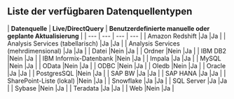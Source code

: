 ## <a name="list-of-available-data-source-types"></a>Liste der verfügbaren Datenquellentypen
| **Datenquelle** | **Live/DirectQuery** | **Benutzerdefinierte manuelle oder geplante Aktualisierung** |
| --- | --- | --- | --- |
| Amazon Redshift |Ja |Ja |
| Analysis Services (tabellarisch) |Ja |Ja |
| Analysis Services (mehrdimensional) |Ja |Ja |
| Datei |Nein |Ja |
| Ordner |Nein |Ja |
| IBM DB2 |Nein |Ja |
| IBM Informix-Datenbank |Nein |Ja |
| Impala |Ja |Ja |
| MySQL |Nein |Ja |
| OData |Nein |Ja |
| ODBC |Nein |Ja |
| Oledb |Nein |Ja |
| Oracle |Ja |Ja |
| PostgresSQL |Nein |Ja |
| SAP BW |Ja |Ja |
| SAP HANA |Ja |Ja |
| SharePoint-Liste (lokal) |Nein |Ja |
| Snowflake |Ja |Ja |
| SQL Server |Ja |Ja |
| Sybase |Nein |Ja |
| Teradata |Ja |Ja |
| Web |Nein |Ja |

